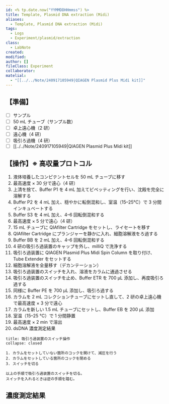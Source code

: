 ```yaml
---
id: <% tp.date.now("YYMMDDHHmmss") %>
title: Template, Plasmid DNA extraction (Midi)
aliases:
  - Template, Plasmid DNA extraction (Midi)
tags:
  - Logs
  - Experiment/plasmid/extraction
class:
  - LabNote
created: 
modified: 
author: []
fileClass: Experiment
collaborator: 
matelial:
  - "[[../../Note/240917105949|QIAGEN Plasmid Plus Midi kit]]"
---
```

## 【準備】
- [ ] サンプル
- [ ] 50 mL チューブ（サンプル数）
- [ ] 卓上遠心機（2 研）
- [ ] 遠心機（4 研）
- [ ] 吸引ろ過機（4 研）
- [ ] [[../../Note/240917105949|QIAGEN Plasmid Plus Midi kit]]

## 【操作】※ 高収量プロトコル
1. 液体培養したコンピテントセルを 50 mL チューブに移す
2. 最高速度 $\times$ 30 分で遠心（4 研）
3. 上清を捨て、Buffer P1 を 4 mL 加えてピペッティングを行い、沈殿を完全に溶解する
4. Buffer P2 を 4 mL 加え、穏やかに転倒混和し、室温（15–25℃）で 3 分間インキュベートする
5. Buffer S3 を 4 mL 加え、4–6 回転倒混和する
6. 最高速度 $\times$ 5 分で遠心（4 研）
7. 15 mL チューブに QIAfilter Cartridge をセットし、ライセートを移す
8. QIAfilter Cartridge にプランジャーを静かに入れ、細胞溶解液をろ過する
9. Buffer BB を 2 mL 加え、4–6 回転倒混和する
10. 4 研の吸引ろ過装置のキャップを外し、milliQ で洗浄する
11. 吸引ろ過装置に QIAGEN Plasmid Plus Midi Spin Column を取り付け、Tube Extender をセットする
12. 細胞溶解液を全量移す（デカンテーション）
13. 吸引ろ過装置のスイッチを入れ、溶液をカラムに通過させる
14. 吸引ろ過装置のスイッチを止め、Buffer ETR を 700 μL 添加し、再度吸引ろ過する
15. 同様に Buffer PE を 700 μL 添加し、吸引ろ過する
16. カラムを 2 mL コレクションチューブにセットし直して、2 研の卓上遠心機で最高速度 $\times$ 3 分で遠心
17. カラムを新しい 1.5 mL チューブにセットし、Buffer EB を 200 μL 添加
18.  室温（15–25 ℃）で 1 分間静置
19. 最高速度 $\times$ 2 min で溶出
20. dsDNA 濃度測定結果

```ad-important
title: 吸引ろ過装置のスイッチ操作
collapse: closed

1. カラムをセットしていない箇所のコックを開けて、減圧を行う
2. カラムをセットしている箇所のコックを閉める
3. スイッチを切る

以上の手順で吸引ろ過装置のスイッチを切る。
スイッチを入れるときは逆の手順を踏む。
```

## 濃度測定結果